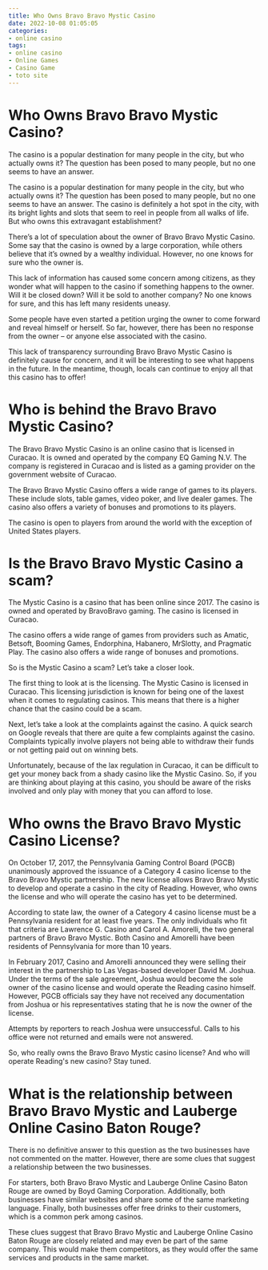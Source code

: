 ```yaml
---
title: Who Owns Bravo Bravo Mystic Casino
date: 2022-10-08 01:05:05
categories:
- online casino
tags:
- online casino
- Online Games
- Casino Game
- toto site
---
```



#  Who Owns Bravo Bravo Mystic Casino?

The casino is a popular destination for many people in the city, but who actually owns it? The question has been posed to many people, but no one seems to have an answer.

The casino is a popular destination for many people in the city, but who actually owns it? The question has been posed to many people, but no one seems to have an answer. The casino is definitely a hot spot in the city, with its bright lights and slots that seem to reel in people from all walks of life. But who owns this extravagant establishment?

There’s a lot of speculation about the owner of Bravo Bravo Mystic Casino. Some say that the casino is owned by a large corporation, while others believe that it’s owned by a wealthy individual. However, no one knows for sure who the owner is.

This lack of information has caused some concern among citizens, as they wonder what will happen to the casino if something happens to the owner. Will it be closed down? Will it be sold to another company? No one knows for sure, and this has left many residents uneasy.

Some people have even started a petition urging the owner to come forward and reveal himself or herself. So far, however, there has been no response from the owner – or anyone else associated with the casino.

This lack of transparency surrounding Bravo Bravo Mystic Casino is definitely cause for concern, and it will be interesting to see what happens in the future. In the meantime, though, locals can continue to enjoy all that this casino has to offer!

#  Who is behind the Bravo Bravo Mystic Casino?

The Bravo Bravo Mystic Casino is an online casino that is licensed in Curacao. It is owned and operated by the company EQ Gaming N.V. The company is registered in Curacao and is listed as a gaming provider on the government website of Curacao.

The Bravo Bravo Mystic Casino offers a wide range of games to its players. These include slots, table games, video poker, and live dealer games. The casino also offers a variety of bonuses and promotions to its players.

The casino is open to players from around the world with the exception of United States players.

#  Is the Bravo Bravo Mystic Casino a scam?

The Mystic Casino is a casino that has been online since 2017. The casino is owned and operated by BravoBravo gaming. The casino is licensed in Curacao.

The casino offers a wide range of games from providers such as Amatic, Betsoft, Booming Games, Endorphina, Habanero, MrSlotty, and Pragmatic Play. The casino also offers a wide range of bonuses and promotions.

So is the Mystic Casino a scam? Let’s take a closer look.

The first thing to look at is the licensing. The Mystic Casino is licensed in Curacao. This licensing jurisdiction is known for being one of the laxest when it comes to regulating casinos. This means that there is a higher chance that the casino could be a scam.

Next, let’s take a look at the complaints against the casino. A quick search on Google reveals that there are quite a few complaints against the casino. Complaints typically involve players not being able to withdraw their funds or not getting paid out on winning bets.

Unfortunately, because of the lax regulation in Curacao, it can be difficult to get your money back from a shady casino like the Mystic Casino. So, if you are thinking about playing at this casino, you should be aware of the risks involved and only play with money that you can afford to lose.

#  Who owns the Bravo Bravo Mystic Casino License?

On October 17, 2017, the Pennsylvania Gaming Control Board (PGCB) unanimously approved the issuance of a Category 4 casino license to the Bravo Bravo Mystic partnership. The new license allows Bravo Bravo Mystic to develop and operate a casino in the city of Reading. However, who owns the license and who will operate the casino has yet to be determined.

According to state law, the owner of a Category 4 casino license must be a Pennsylvania resident for at least five years. The only individuals who fit that criteria are Lawrence G. Casino and Carol A. Amorelli, the two general partners of Bravo Bravo Mystic. Both Casino and Amorelli have been residents of Pennsylvania for more than 10 years.

In February 2017, Casino and Amorelli announced they were selling their interest in the partnership to Las Vegas-based developer David M. Joshua. Under the terms of the sale agreement, Joshua would become the sole owner of the casino license and would operate the Reading casino himself. However, PGCB officials say they have not received any documentation from Joshua or his representatives stating that he is now the owner of the license.

Attempts by reporters to reach Joshua were unsuccessful. Calls to his office were not returned and emails were not answered.

So, who really owns the Bravo Bravo Mystic casino license? And who will operate Reading's new casino? Stay tuned.

#  What is the relationship between Bravo Bravo Mystic and Lauberge Online Casino Baton Rouge?

There is no definitive answer to this question as the two businesses have not commented on the matter. However, there are some clues that suggest a relationship between the two businesses.

For starters, both Bravo Bravo Mystic and Lauberge Online Casino Baton Rouge are owned by Boyd Gaming Corporation. Additionally, both businesses have similar websites and share some of the same marketing language. Finally, both businesses offer free drinks to their customers, which is a common perk among casinos.

These clues suggest that Bravo Bravo Mystic and Lauberge Online Casino Baton Rouge are closely related and may even be part of the same company. This would make them competitors, as they would offer the same services and products in the same market.